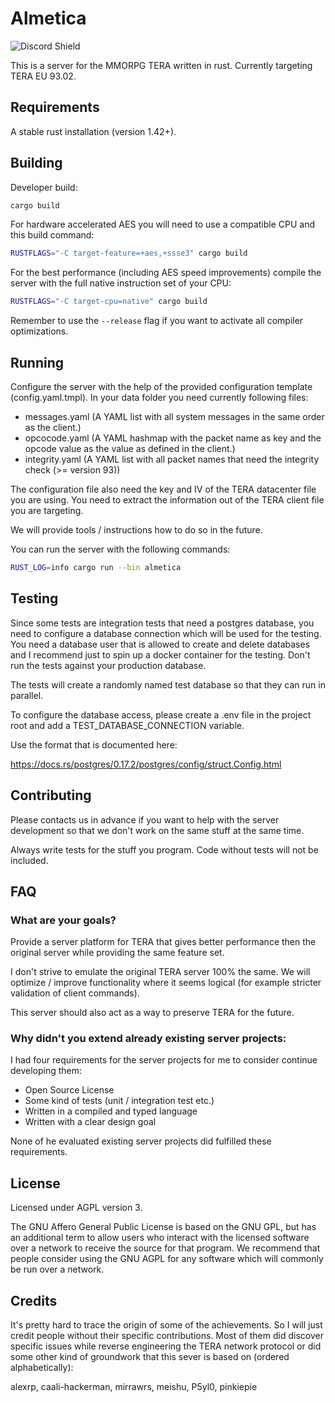 # Almetica

![Discord Shield](https://discordapp.com/api/guilds/694792322952462387/widget.png?style=shield)

This is a server for the MMORPG TERA written in rust. Currently targeting TERA EU 93.02.

## Requirements

A stable rust installation (version 1.42+).

## Building

Developer build:

```bash
cargo build
```

For hardware accelerated AES you will need to use a compatible CPU and this build command:

```bash
RUSTFLAGS="-C target-feature=+aes,+ssse3" cargo build
```

For the best performance (including AES speed improvements) compile the server with the full
native instruction set of your CPU:

```bash
RUSTFLAGS="-C target-cpu=native" cargo build
```

Remember to use the ```--release``` flag if you want to activate all compiler optimizations.

## Running

Configure the server with the help of the provided configuration template
(config.yaml.tmpl). In your data folder you need currently following files:
 * messages.yaml 
   (A YAML list with all system messages in the same order as the client.)
 * opcocode.yaml
   (A YAML hashmap with the packet name as key and the opcode value as the value
   as defined in the client.)
 * integrity.yaml
   (A YAML list with all packet names that need the integrity check (>= version 93))

The configuration file also need the key and IV of the TERA datacenter file you
are using. You need to extract the information out of the TERA client file you
are targeting.

We will provide tools / instructions how to do so in the future.

You can run the server with the following commands:

```bash
RUST_LOG=info cargo run --bin almetica
```

## Testing

Since some tests are integration tests that need a postgres database, you need to
configure a database connection which will be used for the testing. You need a 
database user that is allowed to create and delete databases and I recommend just
to spin up a docker container for the testing. Don't run the tests against your
production database.

The tests will create a randomly named test database so that they can run in 
parallel.

To configure the database access, please create a .env file in the project root
and add a TEST_DATABASE_CONNECTION variable.

Use the format that is documented here:

https://docs.rs/postgres/0.17.2/postgres/config/struct.Config.html
 
## Contributing

Please contacts us in advance if you want to help with the server development so
that we don't work on the same stuff at the same time.

Always write tests for the stuff you program. Code without tests will not be
included.

## FAQ

### What are your goals?

Provide a server platform for TERA that gives better performance then the original
server while providing the same feature set.

I don't strive to emulate the original TERA server 100% the same. We will
optimize / improve functionality where it seems logical (for example stricter
validation of client commands).

This server should also act as a way to preserve TERA for the future.

### Why didn't you extend already existing server projects:

I had four requirements for the server projects for me to consider continue
developing them:

 * Open Source License
 * Some kind of tests (unit / integration test etc.)
 * Written in a compiled and typed language
 * Written with a clear design goal

None of he evaluated existing server projects did fulfilled these requirements.

## License

Licensed under AGPL version 3.

The GNU Affero General Public License is based on the GNU GPL, but has an
additional term to allow users who interact with the licensed software over a
network to receive the source for that program. We recommend that people
consider using the GNU AGPL for any software which will commonly be run over a
network.

## Credits

It's pretty hard to trace the origin of some of the achievements. So I will just
credit people without their specific contributions. Most of them did discover
specific issues while reverse engineering the TERA network protocol or did some
other kind of groundwork that this sever is based on (ordered alphabetically):

alexrp, caali-hackerman, mirrawrs, meishu, P5yl0, pinkiepie
